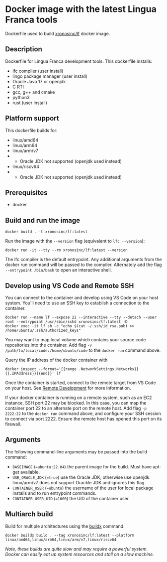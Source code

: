 # Docker image with the latest Lingua Franca tools

Dockerfile used to build [xronosinc/lf](https://hub.docker.com/repository/docker/xronosinc/lf) docker image.


## Description

Dockerfile for Lingua Franca development tools. This dockerfile installs:
- lfc compiler (user install)
- lingo package manager (user install)
- Oracle Java 17 or openjdk
- C RTI
- gcc, g++ and cmake
- python3
- rust (user install)


## Platform support
This dockerfile builds for:
- linux/amd64
- linux/arm64
- linux/arm/v7
- - Oracle JDK not supported (openjdk used instead)
- linux/riscv64
- - Oracle JDK not supported (openjdk used instead)


## Prerequisites
- docker


## Build and run the image

```shell
docker build . -t xronosinc/lf:latest
```

Run the image with the `--version` flag (equivalent to `lfc --version`):
```shell
docker run -it --tty --rm xronosinc/lf:latest --version
```

The lfc compiler is the default entrypoint. Any additional arguments from the docker run command will be passed to the compiler. Alternately add the flag `--entrypoint /bin/bash` to open an interactive shell.


## Develop using VS Code and Remote SSH

You can connect to the container and develop using VS Code on your host system. You'll need to use an SSH key to establish a connection to the container.

```shell
docker run --name lf --expose 22 --interactive --tty --detach --user root --entrypoint /usr/sbin/sshd xronosinc/lf:latest -D
docker exec -it lf sh -c "echo $(cat ~/.ssh/id_rsa.pub) >> /home/ubuntu/.ssh/authorized_keys"
```

You may want to map local volume which contains your source code repositories into the container. Add flag `-v /path/to/local/code:/home/ubuntu/code` to the `docker run` command above.

Query the IP address of the docker container with
```shell
docker inspect --format='{{range .NetworkSettings.Networks}}{{.IPAddress}}{{end}}' lf
```

Once the container is started, connect to the remote target from VS Code on your host. See [Remote Development](https://code.visualstudio.com/docs/remote/ssh) for more information.

If your docker container is running on a remote system, such as an EC2 instance, SSH port 22 may be blocked. In this case, you can map the container port 22 to an alternate port on the remote host. Add flag `-p 2222:22` to the `docker run` command above, and configure your SSH session to connect via port 2222. Ensure the remote host has opened this port on its firewall.


## Arguments

The following command-line arguments may be passed into the build command:
- `BASEIMAGE` (`=ubuntu:22.04`) the parent image for the build. Must have apt-get available.
- `USE_ORACLE_JDK` (`=true`) use the Oracle JDK; otherwise use openjdk. linux/arm/v7 does not support Orackle JDK and ignores this flag.
- `CONTAINER_USER` (`=ubuntu`) the username of the user for local package installs and to run entrypoint commands.
- `CONTAINER_USER_UID` (`=1000`) the UID of the container user.


## Multiarch build

Build for multiple architectures using the [buildx](https://docs.docker.com/buildx/working-with-buildx/) command.

```shell
docker buildx build . --tag xronosinc/lf:latest --platform linux/amd64,linux/arm64,linux/arm/v7,linux/riscv64
```

_Note, these builds are quite slow and may require a powerful system. Docker can easily eat up system resources and stall on a slow machine._